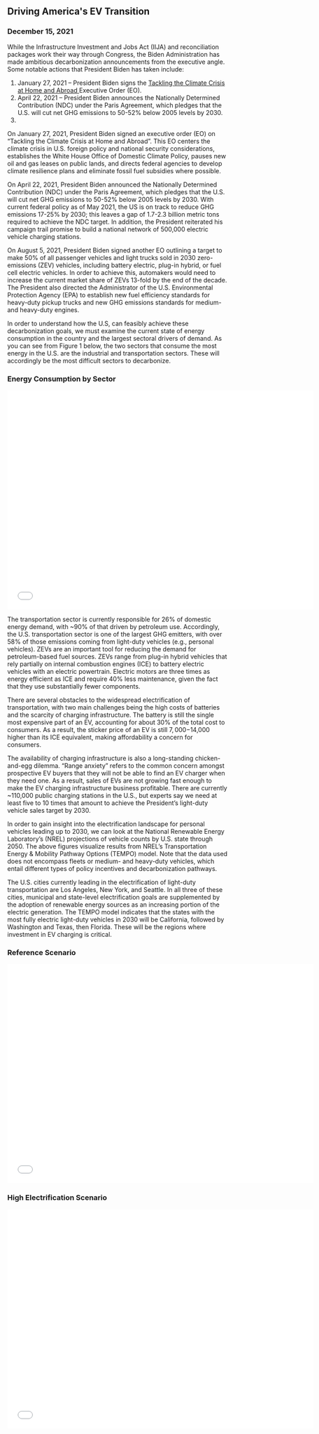 ## Driving America's EV Transition
### December 15, 2021

While the Infrastructure Investment and Jobs Act (IIJA) and reconciliation packages work their way through Congress, the Biden Administration has made ambitious decarbonization announcements from the executive angle. Some notable actions that President Biden has taken include: 

1. January 27, 2021 – President Biden signs the <a href="https://www.whitehouse.gov/briefing-room/presidential-actions/2021/01/27/executive-order-on-tackling-the-climate-crisis-at-home-and-abroad/"> Tackling the Climate Crisis at Home and Abroad </a> Executive Order (EO). 
2. April 22, 2021 – President Biden announces the Nationally Determined Contribution (NDC) under the Paris Agreement, which pledges that the U.S. will cut net GHG emissions to 50-52% below 2005 levels by 2030.
3. 

On January 27, 2021, President Biden signed an executive order (EO) on “Tackling the Climate Crisis at Home and Abroad”. This EO centers the climate crisis in U.S. foreign policy and national security considerations, establishes the White House Office of Domestic Climate Policy, pauses new oil and gas leases on public lands, and directs federal agencies to develop climate resilience plans and eliminate fossil fuel subsidies where possible.  

On April 22, 2021, President Biden announced the Nationally Determined Contribution (NDC) under the Paris Agreement, which pledges that the U.S. will cut net GHG emissions to 50-52% below 2005 levels by 2030.  With current federal policy as of May 2021, the US is on track to reduce GHG emissions 17-25% by 2030; this leaves a gap of 1.7-2.3 billion metric tons required to achieve the NDC target.  In addition, the President reiterated his campaign trail promise to build a national network of 500,000 electric vehicle charging stations. 

On August 5, 2021, President Biden signed another EO outlining a target to make 50% of all passenger vehicles and light trucks sold in 2030 zero-emissions (ZEV) vehicles, including battery electric, plug-in hybrid, or fuel cell electric vehicles.  In order to achieve this, automakers would need to increase the current market share of ZEVs 13-fold by the end of the decade.  The President also directed the Administrator of the U.S. Environmental Protection Agency (EPA) to establish new fuel efficiency standards for heavy-duty pickup trucks and new GHG emissions standards for medium- and heavy-duty engines. 

In order to understand how the U.S, can feasibly achieve these decarbonization goals, we must examine the current state of energy consumption in the country and the largest sectoral drivers of demand. As you can see from Figure 1 below, the two sectors that consume the most energy in the U.S. are the industrial and transportation sectors.  These will accordingly be the most difficult sectors to decarbonize. 

### Energy Consumption by Sector
<iframe width="700" height="500" frameborder="0" scrolling="no" src="//plotly.com/~PinkishSwan/6.embed"></iframe>

The transportation sector is currently responsible for 26% of domestic energy demand, with ~90% of that driven by petroleum use. Accordingly, the U.S. transportation sector is one of the largest GHG emitters, with over 58% of those emissions coming from light-duty vehicles (e.g., personal vehicles). ZEVs are an important tool for reducing the demand for petroleum-based fuel sources. ZEVs range from plug-in hybrid vehicles that rely partially on internal combustion engines (ICE) to battery electric vehicles with an electric powertrain. Electric motors are three times as energy efficient as ICE and require 40% less maintenance, given the fact that they use substantially fewer components. 

There are several obstacles to the widespread electrification of transportation, with two main challenges being the high costs of batteries and the scarcity of charging infrastructure. The battery is still the single most expensive part of an EV, accounting for about 30% of the total cost to consumers.  As a result, the sticker price of an EV is still $7,000-$14,000 higher than its ICE equivalent, making affordability a concern for consumers.   

The availability of charging infrastructure is also a long-standing chicken-and-egg dilemma. “Range anxiety” refers to the common concern amongst prospective EV buyers that they will not be able to find an EV charger when they need one.  As a result, sales of EVs are not growing fast enough to make the EV charging infrastructure business profitable. There are currently ~110,000 public charging stations in the U.S., but experts say we need at least five to 10 times that amount to achieve the President’s light-duty vehicle sales target by 2030. 

In order to gain insight into the electrification landscape for personal vehicles leading up to 2030, we can look at the National Renewable Energy Laboratory’s (NREL) projections of vehicle counts by U.S. state through 2050. The above figures visualize results from NREL’s Transportation Energy & Mobility Pathway Options (TEMPO) model. Note that the data used does not encompass fleets or medium- and heavy-duty vehicles, which entail different types of policy incentives and decarbonization pathways. 

The U.S. cities currently leading in the electrification of light-duty transportation are Los Angeles, New York, and Seattle.  In all three of these cities, municipal and state-level electrification goals are supplemented by the adoption of renewable energy sources as an increasing portion of the electric generation. The TEMPO model indicates that the states with the most fully electric light-duty vehicles in 2030 will be California, followed by Washington and Texas, then Florida. These will be the regions where investment in EV charging is critical. 


### Reference Scenario
<iframe width="700" height="500" frameborder="0" scrolling="no" src="//plotly.com/~PinkishSwan/2.embed"></iframe>

### High Electrification Scenario
<iframe width="700" height="500" frameborder="0" scrolling="no" src="//plotly.com/~PinkishSwan/4.embed"></iframe>
